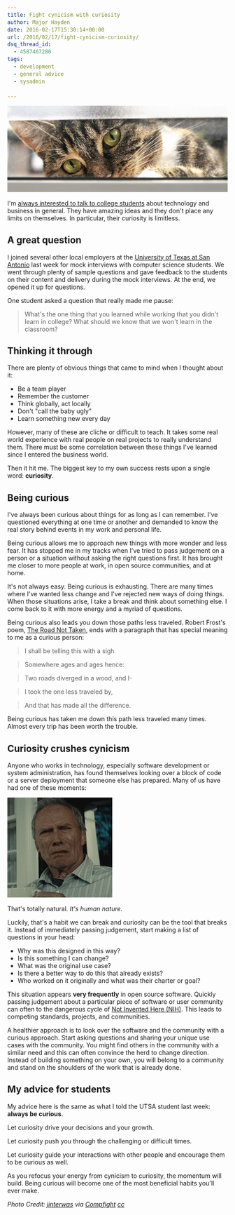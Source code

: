 ```yaml
---
title: Fight cynicism with curiosity
author: Major Hayden
date: 2016-02-17T15:30:14+00:00
url: /2016/02/17/fight-cynicism-curiosity/
dsq_thread_id:
  - 4587467280
tags:
  - development
  - general advice
  - sysadmin

---
```

![cover]

I'm [always interested to talk to college students][1] about technology and business in general. They have amazing ideas and they don't place any limits on themselves. In particular, their curiosity is limitless.

## A great question

I joined several other local employers at the [University of Texas at San Antonio][2] last week for mock interviews with computer science students. We went through plenty of sample questions and gave feedback to the students on their content and delivery during the mock interviews. At the end, we opened it up for questions.

One student asked a question that really made me pause:

> What's the one thing that you learned while working that you didn't learn in college? What should we know that we won't learn in the classroom?

## Thinking it through

There are plenty of obvious things that came to mind when I thought about it:

  * Be a team player
  * Remember the customer
  * Think globally, act locally
  * Don't "call the baby ugly"
  * Learn something new every day

However, many of these are cliche or difficult to teach. It takes some real world experience with real people on real projects to really understand them. There must be some correlation between these things I've learned since I entered the business world.

Then it hit me. The biggest key to my own success rests upon a single word: **curiosity**.

## Being curious

I've always been curious about things for as long as I can remember. I've questioned everything at one time or another and demanded to know the real story behind events in my work and personal life.

Being curious allows me to approach new things with more wonder and less fear. It has stopped me in my tracks when I've tried to pass judgement on a person or a situation without asking the right questions first. It has brought me closer to more people at work, in open source communities, and at home.

It's not always easy. Being curious is exhausting. There are many times where I've wanted less change and I've rejected new ways of doing things. When those situations arise, I take a break and think about something else. I come back to it with more energy and a myriad of questions.

Being curious also leads you down those paths less traveled. Robert Frost's poem, [The Road Not Taken][4], ends with a paragraph that has special meaning to me as a curious person:

> I shall be telling this with a sigh

> Somewhere ages and ages hence:

> Two roads diverged in a wood, and I-

> I took the one less traveled by,

> And that has made all the difference.

Being curious has taken me down this path less traveled many times. Almost every trip has been worth the trouble.

## Curiosity crushes cynicism

Anyone who works in technology, especially software development or system administration, has found themselves looking over a block of code or a server deployment that someone else has prepared. Many of us have had one of these moments:

<a href="/wp-content/uploads/2016/02/clint_eastwood_disgusted.gif" rel="attachment wp-att-6087"><img src="/wp-content/uploads/2016/02/clint_eastwood_disgusted.gif" alt="I shall be telling this with a sigh Somewhere ages and ages hence: Two roads diverged in a wood, and I-- I took the one less traveled by, And that has made all the difference." width="240" height="228" class="aligncenter size-full wp-image-6087" /></a>

That's totally natural. _It's human nature._

Luckily, that's a habit we can break and curiosity can be the tool that breaks it. Instead of immediately passing judgement, start making a list of questions in your head:

  * Why was this designed in this way?
  * Is this something I can change?
  * What was the original use case?
  * Is there a better way to do this that already exists?
  * Who worked on it originally and what was their charter or goal?

This situation appears **very frequently** in open source software. Quickly passing judgement about a particular piece of software or user community can often to the dangerous cycle of [Not Invented Here (NIH)][5]. This leads to competing standards, projects, and communities.

A healthier approach is to look over the software and the community with a curious approach. Start asking questions and sharing your unique use cases with the community. You might find others in the community with a similar need and this can often convince the herd to change direction. Instead of building something on your own, you will belong to a community and stand on the shoulders of the work that is already done.

## My advice for students

My advice here is the same as what I told the UTSA student last week: **always be curious**.

Let curiosity drive your decisions and your growth.

Let curiosity push you through the challenging or difficult times.

Let curiosity guide your interactions with other people and encourage them to be curious as well.

As you refocus your energy from cynicism to curiosity, the momentum will build. Being curious will become one of the most beneficial habits you'll ever make.

_Photo Credit: [jinterwas][6] via [Compfight][7] [cc][8]_

 [1]: /2015/11/10/talking-to-college-students-about-information-security/
 [2]: http://utsa.edu
 [4]: http://www.poetryfoundation.org/poem/173536
 [5]: https://en.wikipedia.org/wiki/Not_invented_here
 [6]: https://www.flickr.com/photos/32135758@N02/15447911129/
 [7]: http://compfight.com
 [8]: https://creativecommons.org/licenses/by-nc/2.0/
 [cover]: /wp-content/uploads/2016/02/15447911129_b53e184b14_b-e1455722957400.jpg
